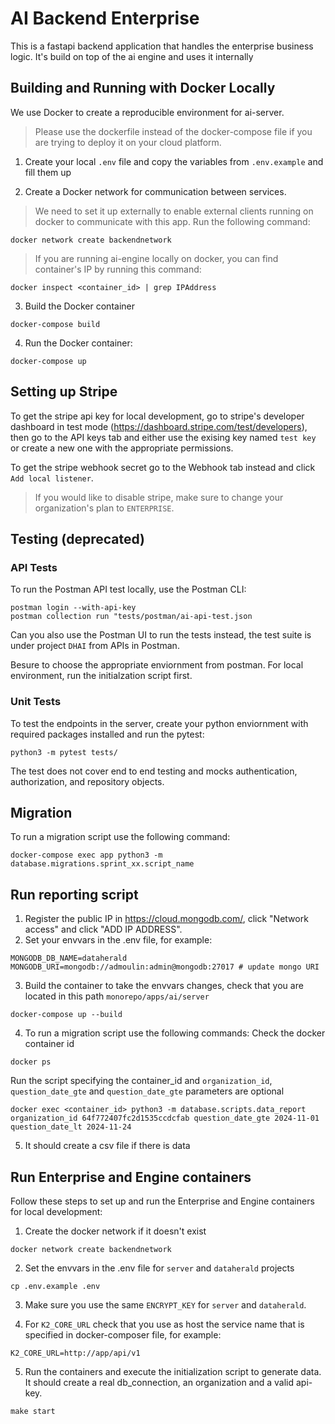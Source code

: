 # AI Backend Enterprise

This is a fastapi backend application that handles the enterprise business logic. It's build on top of the ai engine and uses it internally

## Building and Running with Docker Locally
We use Docker to create a reproducible environment for ai-server.
> Please use the dockerfile instead of the docker-compose file if you are trying to deploy it on your cloud platform.

1. Create your local `.env` file and copy the variables from `.env.example` and fill them up

2. Create a Docker network for communication between services. 
>We need to set it up externally to enable external clients running on docker to communicate with this app. 
Run the following command:
```
docker network create backendnetwork
```
>If you are running ai-engine locally on docker, you can find container's IP by running this command:
```
docker inspect <container_id> | grep IPAddress
```

3. Build the Docker container
```
docker-compose build
```

4. Run the Docker container:
```
docker-compose up
```

## Setting up Stripe 
To get the stripe api key for local development, go to stripe's developer dashboard in test mode (https://dashboard.stripe.com/test/developers), then go to the API keys tab and either use the exising key named `test key` or create a new one with the appropriate permissions.

To get the stripe webhook secret go to the Webhook tab instead and click `Add local listener`.

>If you would like to disable stripe, make sure to change your organization's plan to `ENTERPRISE`.

## Testing (deprecated)

### API Tests
To run the Postman API test locally, use the Postman CLI:
```
postman login --with-api-key
postman collection run "tests/postman/ai-api-test.json
```
Can you also use the Postman UI to run the tests instead, the test suite is under project `DHAI` from APIs in Postman.

Besure to choose the appropriate enviornment from postman. For local environment, run the initialzation script first.

### Unit Tests
To test the endpoints in the server, create your python enviornment with required packages installed and run the pytest:
```
python3 -m pytest tests/
```

The test does not cover end to end testing and mocks authentication, authorization, and repository objects. 

## Migration
To run a migration script use the following command:
```
docker-compose exec app python3 -m database.migrations.sprint_xx.script_name
```

## Run reporting script
1. Register the public IP in https://cloud.mongodb.com/, click "Network access" and click "ADD IP ADDRESS".
2. Set your envvars in the .env file, for example:
```
MONGODB_DB_NAME=dataherald
MONGODB_URI=mongodb://admoulin:admin@mongodb:27017 # update mongo URI
```
3. Build the container to take the envvars changes, check that you are located in this path `monorepo/apps/ai/server`
```
docker-compose up --build
```
4. To run a migration script use the following commands:
Check the docker container id
```
docker ps
```

Run the script specifying the container_id and `organization_id`, `question_date_gte` and `question_date_gte` parameters are optional
```
docker exec <container_id> python3 -m database.scripts.data_report organization_id 64f772407fc2d1535ccdcfab question_date_gte 2024-11-01 question_date_lt 2024-11-24
```

5. It should create a csv file if there is data

## Run Enterprise and Engine containers
Follow these steps to set up and run the Enterprise and Engine containers for local development:

1. Create the docker network if it doesn't exist
```
docker network create backendnetwork
```

2. Set the envvars in the .env file for `server` and `dataherald` projects
```
cp .env.example .env
```

3. Make sure you use the same `ENCRYPT_KEY` for `server` and `dataherald`.


4. For `K2_CORE_URL` check that you use as host the service name that is specified in docker-composer file, for example:
```
K2_CORE_URL=http://app/api/v1
```

5. Run the containers and execute the initialization script to generate data. It should create a real db_connection, 
an organization and a valid api-key.
```
make start
```
